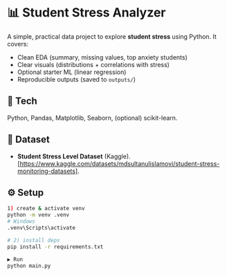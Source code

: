 # 📊 Student Stress Analyzer

A simple, practical data project to explore **student stress** using Python. It covers:
- Clean EDA (summary, missing values, top anxiety students)
- Clear visuals (distributions + correlations with stress)
- Optional starter ML (linear regression)
- Reproducible outputs (saved to `outputs/`)

## 🚀 Tech
Python, Pandas, Matplotlib, Seaborn, (optional) scikit-learn.

## 📑 Dataset
- **Student Stress Level Dataset** (Kaggle). [https://www.kaggle.com/datasets/mdsultanulislamovi/student-stress-monitoring-datasets].

## ⚙️ Setup
```bash
1) create & activate venv
python -m venv .venv
# Windows
.venv\Scripts\activate

# 2) install deps
pip install -r requirements.txt

▶️ Run
python main.py
